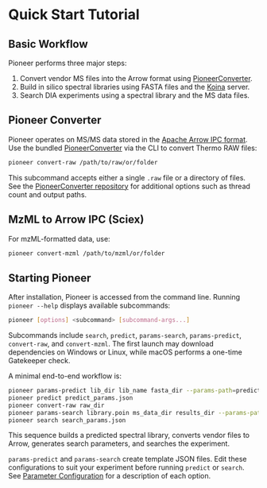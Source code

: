 # Quick Start Tutorial

## Basic Workflow
Pioneer performs three major steps:
1. Convert vendor MS files into the Arrow format using [PioneerConverter](https://github.com/nwamsley1/PioneerConverter).
2. Build in silico spectral libraries using FASTA files and the [Koina](https://koina.wilhelmlab.org/) server.
3. Search DIA experiments using a spectral library and the MS data files.

## Pioneer Converter
Pioneer operates on MS/MS data stored in the [Apache Arrow IPC format](https://arrow.apache.org/docs/python/ipc.html).
Use the bundled [PioneerConverter](https://github.com/nwamsley1/PioneerConverter) via the CLI to convert Thermo RAW files:

```bash
pioneer convert-raw /path/to/raw/or/folder
```

This subcommand accepts either a single `.raw` file or a directory of files. See the [PioneerConverter repository](https://github.com/nwamsley1/PioneerConverter) for additional options such as thread count and output paths.

## MzML to Arrow IPC (Sciex)
For mzML-formatted data, use:

```bash
pioneer convert-mzml /path/to/mzml/or/folder
```

## Starting Pioneer
After installation, Pioneer is accessed from the command line. Running `pioneer --help` displays available subcommands:

```bash
pioneer [options] <subcommand> [subcommand-args...]
```

Subcommands include `search`, `predict`, `params-search`, `params-predict`, `convert-raw`, and `convert-mzml`. The first launch may download dependencies on Windows or Linux, while macOS performs a one-time Gatekeeper check.

A minimal end-to-end workflow is:

```bash
pioneer params-predict lib_dir lib_name fasta_dir --params-path=predict_params.json
pioneer predict predict_params.json
pioneer convert-raw raw_dir
pioneer params-search library.poin ms_data_dir results_dir --params-path=search_params.json
pioneer search search_params.json
```

This sequence builds a predicted spectral library, converts vendor files to Arrow, generates search parameters, and searches the experiment.

`params-predict` and `params-search` create template JSON files. Edit these
configurations to suit your experiment before running `predict` or `search`.
See [Parameter Configuration](parameters.md) for a description of each option.
